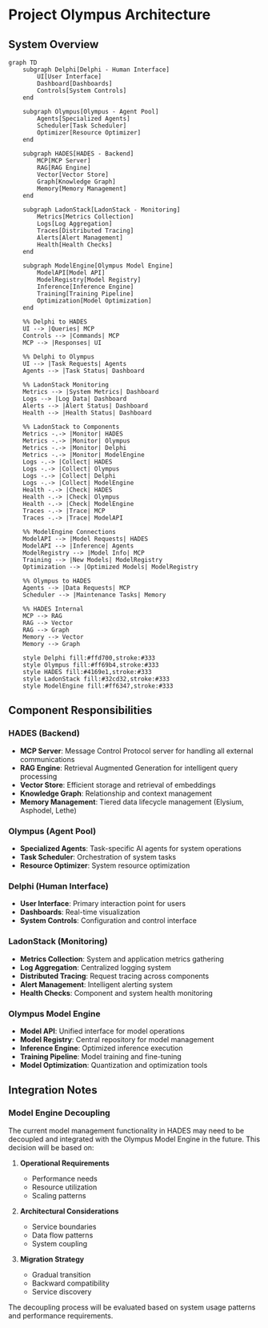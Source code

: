 # Project Olympus Architecture

## System Overview

```mermaid
graph TD
    subgraph Delphi[Delphi - Human Interface]
        UI[User Interface]
        Dashboard[Dashboards]
        Controls[System Controls]
    end

    subgraph Olympus[Olympus - Agent Pool]
        Agents[Specialized Agents]
        Scheduler[Task Scheduler]
        Optimizer[Resource Optimizer]
    end

    subgraph HADES[HADES - Backend]
        MCP[MCP Server]
        RAG[RAG Engine]
        Vector[Vector Store]
        Graph[Knowledge Graph]
        Memory[Memory Management]
    end

    subgraph LadonStack[LadonStack - Monitoring]
        Metrics[Metrics Collection]
        Logs[Log Aggregation]
        Traces[Distributed Tracing]
        Alerts[Alert Management]
        Health[Health Checks]
    end

    subgraph ModelEngine[Olympus Model Engine]
        ModelAPI[Model API]
        ModelRegistry[Model Registry]
        Inference[Inference Engine]
        Training[Training Pipeline]
        Optimization[Model Optimization]
    end

    %% Delphi to HADES
    UI --> |Queries| MCP
    Controls --> |Commands| MCP
    MCP --> |Responses| UI

    %% Delphi to Olympus
    UI --> |Task Requests| Agents
    Agents --> |Task Status| Dashboard

    %% LadonStack Monitoring
    Metrics --> |System Metrics| Dashboard
    Logs --> |Log Data| Dashboard
    Alerts --> |Alert Status| Dashboard
    Health --> |Health Status| Dashboard

    %% LadonStack to Components
    Metrics -.-> |Monitor| HADES
    Metrics -.-> |Monitor| Olympus
    Metrics -.-> |Monitor| Delphi
    Metrics -.-> |Monitor| ModelEngine
    Logs -.-> |Collect| HADES
    Logs -.-> |Collect| Olympus
    Logs -.-> |Collect| Delphi
    Logs -.-> |Collect| ModelEngine
    Health -.-> |Check| HADES
    Health -.-> |Check| Olympus
    Health -.-> |Check| ModelEngine
    Traces -.-> |Trace| MCP
    Traces -.-> |Trace| ModelAPI

    %% ModelEngine Connections
    ModelAPI --> |Model Requests| HADES
    ModelAPI --> |Inference| Agents
    ModelRegistry --> |Model Info| MCP
    Training --> |New Models| ModelRegistry
    Optimization --> |Optimized Models| ModelRegistry

    %% Olympus to HADES
    Agents --> |Data Requests| MCP
    Scheduler --> |Maintenance Tasks| Memory

    %% HADES Internal
    MCP --> RAG
    RAG --> Vector
    RAG --> Graph
    Memory --> Vector
    Memory --> Graph

    style Delphi fill:#ffd700,stroke:#333
    style Olympus fill:#ff69b4,stroke:#333
    style HADES fill:#4169e1,stroke:#333
    style LadonStack fill:#32cd32,stroke:#333
    style ModelEngine fill:#ff6347,stroke:#333
```

## Component Responsibilities

### HADES (Backend)
- **MCP Server**: Message Control Protocol server for handling all external communications
- **RAG Engine**: Retrieval Augmented Generation for intelligent query processing
- **Vector Store**: Efficient storage and retrieval of embeddings
- **Knowledge Graph**: Relationship and context management
- **Memory Management**: Tiered data lifecycle management (Elysium, Asphodel, Lethe)

### Olympus (Agent Pool)
- **Specialized Agents**: Task-specific AI agents for system operations
- **Task Scheduler**: Orchestration of system tasks
- **Resource Optimizer**: System resource optimization

### Delphi (Human Interface)
- **User Interface**: Primary interaction point for users
- **Dashboards**: Real-time visualization
- **System Controls**: Configuration and control interface

### LadonStack (Monitoring)
- **Metrics Collection**: System and application metrics gathering
- **Log Aggregation**: Centralized logging system
- **Distributed Tracing**: Request tracing across components
- **Alert Management**: Intelligent alerting system
- **Health Checks**: Component and system health monitoring

### Olympus Model Engine
- **Model API**: Unified interface for model operations
- **Model Registry**: Central repository for model management
- **Inference Engine**: Optimized inference execution
- **Training Pipeline**: Model training and fine-tuning
- **Model Optimization**: Quantization and optimization tools

## Integration Notes

### Model Engine Decoupling
The current model management functionality in HADES may need to be decoupled and integrated with the Olympus Model Engine in the future. This decision will be based on:

1. **Operational Requirements**
   - Performance needs
   - Resource utilization
   - Scaling patterns

2. **Architectural Considerations**
   - Service boundaries
   - Data flow patterns
   - System coupling

3. **Migration Strategy**
   - Gradual transition
   - Backward compatibility
   - Service discovery

The decoupling process will be evaluated based on system usage patterns and performance requirements.

